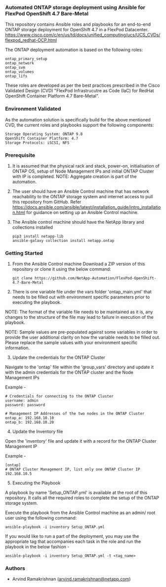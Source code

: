 ### Automated ONTAP storage deployment using Ansible for FlexPod OpenShift 4.7 Bare-Metal
 
This repository contains Ansible roles and playbooks for an end-to-end ONTAP storage deployment for OpenShift 4.7 in a FlexPod Datacenter.
https://www.cisco.com/c/en/us/td/docs/unified_computing/ucs/UCS_CVDs/flexpod_redhat-OCP.html

The ONTAP deployment automation is based on the following roles:

	ontap_primary_setup
	ontap_network
	ontap_svm
	ontap_volumes
	ontap_lifs

These roles are developed as per the best practices prescribed in the Cisco Validated Design (CVD) "FlexPod Infrastrucutre as Code (IaC) for RedHat OpenShift Container Platform 4.7 Bare-Metal".

### Environment Validated

As the automation solution is specifically build for the above mentioned CVD, the current roles and playbooks support the following components:

	Storage Operating System: ONTAP 9.8
	OpenShift Container Platform: 4.7
	Storage Protocols: iSCSI, NFS

### Prerequisite

1. It is assumed that the physical rack and stack, power-on, initialisation of ONTAP OS, setup of Node Management IPs and initial ONTAP Cluster with IP is completed.
NOTE: Aggregate creation is part of the automation.

2. The user should have an Ansible Control machine that has network reachability to the ONTAP storage system and internet access to pull this repository from GitHub.
Refer https://docs.ansible.com/ansible/latest/installation_guide/intro_installation.html for guidance on setting up an Ansible Control machine.

3. The Ansible control machine should have the NetApp library and collections installed

	```
	pip3 install netapp-lib
	ansible-galaxy collection install netapp.ontap

	```

### Getting Started

1. From the Ansible Control machine Download a ZIP version of this repository or clone it using the below command:
	
	```
	git clone https://github.com/NetApp-Automation/FlexPod-OpenShift-4.7-Bare-Metal

	```
2. There is one variable file under the vars folder 'ontap_main.yml' that needs to be filled out with environment specific parameters prior to executing the playbook.

NOTE: The format of the variable file needs to be maintained as it is, any changes to the structure of the file may lead to failure in execution of the playbook.

NOTE: Sample values are pre-populated against some variables in order to provide the user additional clarity on how the variable needs to be filled out. Please replace the sample values with your environment specific information.

3. Update the credentials for the ONTAP Cluster

Navigate to the 'ontap' file within the 'group_vars' directory and update it with the admin credentials for the ONTAP cluster and the Node Management IPs 

Example -

	# Credentials for connecting to the ONTAP Cluster
	username: admin
	password: password

	# Management IP Addresses of the two nodes in the ONTAP Cluster
	ontap_a: 192.168.10.10
	ontap_b: 192.168.10.20
	

4. Update the Inventory file

Open the 'inventory' file and update it with a record for the ONTAP Cluster Management IP

Example -


	[ontap]
	# ONTAP Cluster Management IP, list only one ONTAP Cluster IP
	192.168.10.5


5. Executing the Playbook

A playbook by name 'Setup_ONTAP.yml' is available at the root of this repository. It calls all the required roles to complete the setup of the ONTAP storage system.

Execute the playbook from the Ansible Control machine as an admin/ root user using the following command:


	ansible-playbook -i inventory Setup_ONTAP.yml
	

If you would like to run a part of the deployment, you may use the appropriate tag that accompanies each task in the role and run the playbook in the below fashion -

	ansible-playbook -i inventory Setup_ONTAP.yml -t <tag_name>
	

### Authors

 * Arvind Ramakrishnan (arvind.ramakrishnan@netapp.com)

